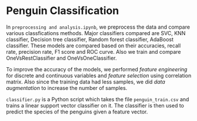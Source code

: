 # Penguin Classification
In `preprocessing and analysis.ipynb`, we preprocess the data and compare various classfications methods. Major classifiers compared are SVC, KNN classifier, Decision tree classifier, Random forest classifier, AdaBoost classifier. These models are compared based on their accuracies, recall rate, precision rate, F1 score and ROC curve. Also we train and compare OneVsRestClassifier and OneVsOneClassifier.


To improve the accuracy of the models, we performed *feature engineering* for discrete and continuous variables and *feature selection* using correlation matrix. 
Also since the training data had less samples, we did *data augmentation* to increase the number of samples.

`classifier.py` is a Python script which takes the file `penguin_train.csv` and trains a linear support vector classifier on it. The classifier is then used to predict the species of the penguins given a feature vector.

